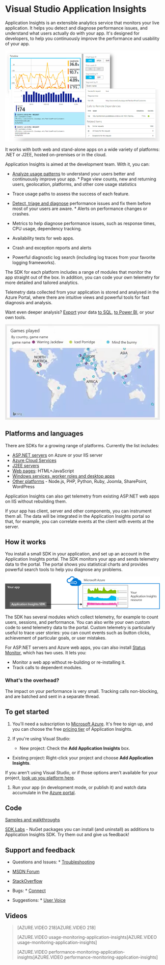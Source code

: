 <properties 
    pageTitle="Application Insights in Microsoft Azure" 
    description="Detect, triage and diagnose problems in your live web or device application.   Continuously monitor and improve success with your users." 
    services="application-insights" 
    documentationCenter=""
    authors="alancameronwills" 
    manager="douge"/>

<tags 
    ms.service="application-insights" 
    ms.workload="tbd" 
    ms.tgt_pltfrm="ibiza" 
    ms.devlang="na" 
    ms.topic="article" 
    ms.date="11/25/2015" 
    ms.author="awills"/>

# Visual Studio Application Insights
Application Insights is an extensible analytics service that monitors your live application. It helps you detect and diagnose performance issues, and understand what users actually do with your app. It's designed for developers, to help you continuously improve the performance and usability of your app. 

![Chart user activity statistics, or drill into specific events.](./media/app-service-app-insights-get-started/00-sample.png)

It works with both web and stand-alone apps on a wide variety of platforms: .NET or J2EE, hosted on-premises or in the cloud. 

Application Insights is aimed at the development team. With it, you can:

* [Analyze usage patterns](app-insights-overview-usage.md) to understand your users better and continuously improve your app.   * Page view counts, new and returning users, geolocation, platforms, and other core usage statistics
* Trace usage paths to assess the success of each feature.


* [Detect, triage and diagnose](app-insights-detect-triage-diagnose.md) performance issues and fix them before most of your users are aware.  * Alerts on performance changes or crashes.
* Metrics to help diagnose performance issues, such as response times, CPU usage, dependency tracking.
* Availability tests for web apps.
* Crash and exception reports and alerts
* Powerful diagnostic log search (including log traces from your favorite logging frameworks).



The SDK for each platform includes a range of modules that monitor the app straight out of the box. In addition, you can code your own telemetry for more detailed and tailored analytics.

Telemetry data collected from your application is stored and analysed in the Azure Portal, where there are intuitive views and powerful tools for fast diagnosis and analysis.

Want even deeper analysis? [Export](app-insights-export-telemetry.md) your data [to SQL](app-insights-code-sample-export-telemetry-sql-database.md), [to Power BI](app-insights-export-power-bi.md), or your own tools.

![Viewing data in Power BI](./media/app-service-app-insights-get-started/210.png)

## Platforms and languages
There are SDKs for a growing range of platforms. Currently the list includes:

* [ASP.NET servers](app-insights-asp-net.md) on Azure or your IIS server
* [Azure Cloud Services](app-insights-cloudservices.md)
* [J2EE servers](app-insights-java-get-started.md)
* [Web pages](app-insights-javascript.md): HTML+JavaScript
* [Windows services, worker roles and desktop apps](app-insights-windows-desktop.md)
* [Other platforms](app-insights-platforms.md) - Node.js, PHP, Python, Ruby, Joomla, SharePoint, WordPress

Application Insights can also get telemetry from existing ASP.NET web apps on IIS without rebuilding them.

If your app has client, server and other components, you can instrument them all. The data will be integrated in the Application Insights portal so that, for example, you can correlate events at the client with events at the server.

## How it works
You install a small SDK in your application, and set up an account in the Application Insights portal. The SDK monitors your app and sends telemetry data to the portal. The portal shows you statistical charts and provides powerful search tools to help you diagnose any problems.

![The Application Insights SDK in your app sends telemetry to your Application Insights resource in the Azure portal.](./media/app-service-app-insights-get-started/01-scheme.png)

The SDK has several modules which collect telemetry, for example to count users, sessions, and performance. You can also write your own custom code to send telemetry data to the portal. Custom telemetry is particularly useful to trace user stories: you can count events such as button clicks, achievement of particular goals, or user mistakes.

For ASP.NET servers and Azure web apps, you can also install [Status Monitor](app-insights-monitor-performance-live-website-now.md), which has two uses. It lets you:

* Monitor a web app without re-building or re-installing it.
* Track calls to dependent modules.

### What's the overhead?
The impact on your performance is very small. Tracking calls non-blocking, and are batched and sent in a separate thread. 

## To get started
1. You'll need a subscription to [Microsoft Azure](http://azure.com). It's free to sign up, and you can choose the free [pricing tier](https://azure.microsoft.com/pricing/details/application-insights/) of Application Insights.

2. If you're using Visual Studio:

   * New project: Check the **Add Application Insights** box.
* Existing project: Right-click your project and choose **Add Application Insights**.


If you aren't using Visual Studio, or if those options aren't available for your project, [look up you platform here](app-insights-platforms.md).

1. Run your app (in development mode, or publish it) and watch data accumulate in the [Azure portal](https://portal.azure.com).

## Code
[Samples and walkthroughs](app-insights-code-samples.md)

[SDK Labs](https://www.myget.org/gallery/applicationinsights-sdk-labs) - NuGet packages you can install (and uninstall) as additions to Application Insights SDK. Try them out and give us feedback!

## Support and feedback
* Questions and Issues:  * [Troubleshooting](app-insights-troubleshoot-faq.md)
* [MSDN Forum](https://social.msdn.microsoft.com/Forums/vstudio/en-US/home?forum=ApplicationInsights)
* [StackOverflow](http://stackoverflow.com/questions/tagged/ms-application-insights)


* Bugs:  * [Connect](https://connect.microsoft.com/VisualStudio/Feedback/LoadSubmitFeedbackForm?FormID=6076)


* Suggestions:  * [User Voice](http://visualstudio.uservoice.com/forums/121579-visual-studio/category/77108-application-insights)



## Videos
> [AZURE.VIDEO 218]AZURE.VIDEO 218]
> 
> [AZURE.VIDEO usage-monitoring-application-insights]AZURE.VIDEO usage-monitoring-application-insights]
> 
> [AZURE.VIDEO performance-monitoring-application-insights]AZURE.VIDEO performance-monitoring-application-insights]
> 
> 
<!--Link references-->

[android]: https://github.com/Microsoft/ApplicationInsights-Android
[azure]: ../insights-perf-analytics.md
[client]: app-insights-javascript.md
[desktop]: app-insights-windows-desktop.md
[detect]: app-insights-detect-triage-diagnose.md
[greenbrown]: app-insights-asp-net.md
[ios]: https://github.com/Microsoft/ApplicationInsights-iOS
[java]: app-insights-java-get-started.md
[knowUsers]: app-insights-overview-usage.md
[platforms]: app-insights-platforms.md
[portal]: http://portal.azure.com/
[qna]: app-insights-troubleshoot-faq.md
[redfield]: app-insights-monitor-performance-live-website-now.md
[windows]: app-insights-windows-get-started.md

